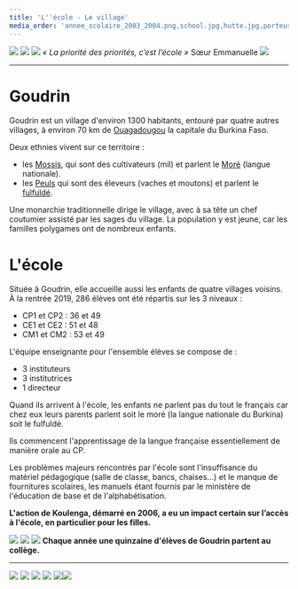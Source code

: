 ```yaml
---
title: 'L''école - Le village'
media_order: 'annee_scolaire_2003_2004.png,school.jpg,hutte.jpg,porteuse.jpg,vaches.jpg,village.jpg,school2.jpg,villageois.jpg,annee_scolaire_2015_2016.png,baobab.jpg,interieur_village.jpg,ecole.jpg,ECOLE 6.jpe,ECOLE 1.jpe,RENTREE 2019.jpg'
---
```


![](baobab.jpg)
![](village.jpg)
![](interieur_village.jpg)
_« La priorité des priorités, c’est l’école »_
Sœur Emmanuelle
![](ecole.jpg)

---
# Goudrin

Goudrin est un village d'environ 1300 habitants, entouré par quatre autres villages, à environ 70 km de [Ouagadougou](https://fr.wikipedia.org/wiki/Ouagadougou) la capitale du Burkina Faso.

Deux ethnies vivent sur ce territoire :
- les [Mossis](https://fr.wikipedia.org/wiki/Mossi_(peuple)), qui sont des cultivateurs (mil) et parlent le [Moré](https://fr.wikipedia.org/wiki/Mor%C3%A9) (langue nationale).
- les [Peuls](https://fr.wikipedia.org/wiki/Peuls) qui sont des éleveurs (vaches et moutons) et parlent le [fulfuldé](https://fr.wikipedia.org/wiki/Peul).
 
Une monarchie traditionnelle dirige le village, avec à sa tête un chef coutumier assisté par les sages du village. La population y est jeune, car les familles polygames ont de nombreux enfants.

# L'école

Située à Goudrin, elle accueille aussi les enfants de quatre villages voisins.
À la rentrée 2019, 286 élèves ont été répartis sur les 3 niveaux :
- CP1 et CP2 : 36 et 49
- CE1 et CE2 : 51 et 48
- CM1 et CM2 : 53 et 49

L'équipe enseignante pour l'ensemble élèves se compose de :
- 3 instituteurs
- 3 institutrices
- 1 directeur

Quand ils arrivent à l'école, les enfants ne parlent pas du tout le français car chez eux leurs parents parlent soit le moré (la langue nationale du Burkina) soit le fulfuldé.  

Ils commencent l'apprentissage de la langue française essentiellement de manière orale au CP.

Les problèmes majeurs rencontrés par l'école sont l'insuffisance du matériel pédagogique (salle de classe, bancs, chaises...)  et le manque de fournitures scolaires, les manuels étant fournis par le ministère de l'éducation de base et de l'alphabétisation.

**L'action de Koulenga, démarré en 2006,  a eu un impact certain sur l’accès à l'école, en particulier pour les filles.**

![](annee_scolaire_2003_2004.png)
![](annee_scolaire_2015_2016.png)
![](RENTREE%202019.jpg)
**Chaque année une quinzaine d'élèves de Goudrin partent au collège.**

---
![](porteuse.jpg) ![](villageois.jpg)
![](hutte.jpg) ![](vaches.jpg)
![](school.jpg)![](school2.jpg)

